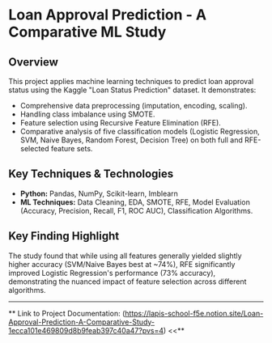 # Loan Approval Prediction - A Comparative ML Study

## Overview

This project applies machine learning techniques to predict loan approval status using the Kaggle "Loan Status Prediction" dataset. It demonstrates:

*   Comprehensive data preprocessing (imputation, encoding, scaling).
*   Handling class imbalance using SMOTE.
*   Feature selection using Recursive Feature Elimination (RFE).
*   Comparative analysis of five classification models (Logistic Regression, SVM, Naive Bayes, Random Forest, Decision Tree) on both full and RFE-selected feature sets.

## Key Techniques & Technologies

*   **Python:** Pandas, NumPy, Scikit-learn, Imblearn
*   **ML Techniques:** Data Cleaning, EDA, SMOTE, RFE, Model Evaluation (Accuracy, Precision, Recall, F1, ROC AUC), Classification Algorithms.

## Key Finding Highlight

The study found that while using all features generally yielded slightly higher accuracy (SVM/Naive Bayes best at ~74%), RFE significantly improved Logistic Regression's performance (73% accuracy), demonstrating the nuanced impact of feature selection across different algorithms.

---

** Link to Project Documentation: (https://lapis-school-f5e.notion.site/Loan-Approval-Prediction-A-Comparative-Study-1ecca101e469809d8b9feab397c40a47?pvs=4) <<**
